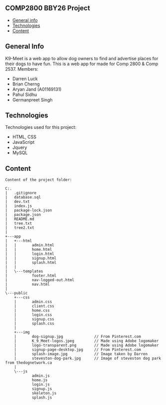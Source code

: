 ## COMP2800 BBY26 Project ##

* [General info](#general-info)
* [Technologies](#technologies)
* [Content](#content)

## General Info
K9-Meet is a web app to allow dog owners to find and advertise places for their dogs to have fun.
This is a web app for made for Comp 2800 & Comp 2537.
Members:
* Darren Luck
* Brian Cherng
* Aryan Jand (A01169131)
* Pahul Sidhu
* Germanpreet Singh

## Technologies
Technologies used for this project:
* HTML, CSS
* JavaScript
* Jquery
* MySQL

## Content
```
Content of the project folder:

C:.
|   .gitignore
|   database.sql
|   dev.txt
|   index.js
|   package-lock.json
|   package.json
|   README.md
|   tree.txt
|   tree2.txt
|   
+---app
|   +---html
|   |       admin.html
|   |       home.html
|   |       login.html
|   |       signup.html
|   |       splash.html
|   |       
|   \---templates
|           footer.html
|           nav-logged-out.html
|           nav.html
|                      
\---public
    +---css
    |       admin.css
    |       client.css
    |       home.css
    |       login.css
    |       signup.css
    |       splash.css
    |       
    +---img
    |       dog-signup.jpg              // From Pinterest.com
    |       K_9_Meet-logos.jpeg         // Made using Adobe logomaker
    |       logo-transparent.png        // Made using Adobe logomaker
    |       signup-page-desktop.jpg     // From Pinterest.com
    |       splash-image.jpg            // Image taken by Darren
    |       steveston-dog-park.jpg      // Image of steveston dog park from thedognetwork.ca
    |       
    \---js
            admin.js
            home.js
            login.js
            signup.js
            skeleton.js
            splash.js
```